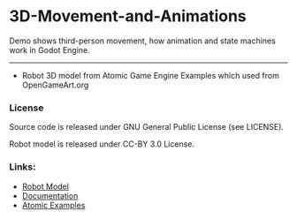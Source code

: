 # 3D-Movement-and-Animations
Demo shows third-person movement, how animation and state machines work in Godot Engine.

--------------------------------------------------------------------------------------

- Robot 3D model from Atomic Game Engine Examples which used from OpenGameArt.org

### License
Source code is released under GNU General Public License (see LICENSE).

Robot model is released under CC-BY 3.0 License.

### Links:

- [Robot Model](https://opengameart.org/content/robo-welder)
- [Documentation](http://docs.godotengine.org)
- [Atomic Examples](https://github.com/AtomicGameEngine/AtomicExamples) 
